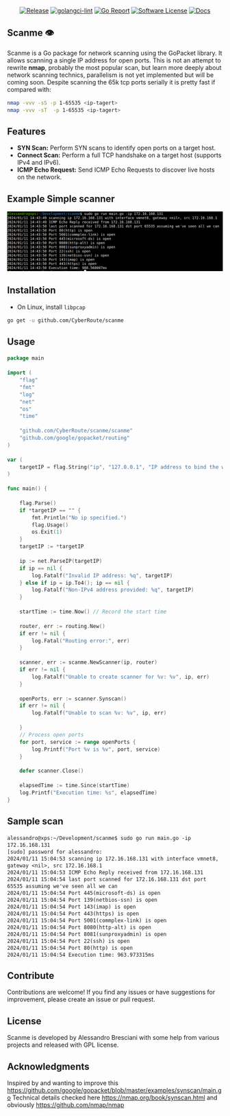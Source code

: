 <p align="center">
  <a href="https://github.com/CyberRoute/scanme/releases/latest"><img alt="Release" src="https://img.shields.io/github/release/CyberRoute/scanme.svg?style=flat-square"></a>
  <a href="https://github.com/CyberRoute/scanme/actions/workflows/golangci-lint.yml/badge.svg?branch=main"><img alt="golangci-lint" src="https://img.shields.io/badge/golangci-lint-brightgreen.svg?style=flat"></a>
  <a href="https://goreportcard.com/badge/github.com/CyberRoute/scanme"><img alt="Go Report" src="https://img.shields.io/badge/go%20report-A+-brightgreen.svg?style=flat"></a>
  <a href="https://github.com/CyberRoute/scanme/blob/main/LICENSE"><img alt="Software License" src="https://img.shields.io/badge/license-GPL3-brightgreen.svg?style=flat"></a>
  <a href="http://godoc.org/github.com/CyberRoute/scanme"> <img alt="Docs" src="https://img.shields.io/badge/godoc-reference-blue.svg?style=flat-square"></a>
</p>

## Scanme :eye:

Scanme is a Go package for network scanning using the GoPacket library. It allows scanning a single IP address for open ports.
This is not an attempt to rewrite **nmap**, probably the most popular scan, but learn more deeply about network scanning technics, parallelism
is not yet implemented but will be coming soon. Despite scanning the 65k tcp ports serially it is pretty fast if compared with:

```bash
nmap -vvv -sS -p 1-65535 <ip-tagert>
nmap -vvv -sT  -p 1-65535 <ip-tagert>
```

## Features

- **SYN Scan:** Perform SYN scans to identify open ports on a target host.
- **Connect Scan:** Perform a full TCP handshake on a target host (supports IPv4 and IPv6).
- **ICMP Echo Request:** Send ICMP Echo Requests to discover live hosts on the network.

## Example Simple scanner
<div align="center">
    <img src="/img/scanme.png" width="800px"</img> 
</div>

## Installation

- On Linux, install `libpcap` 

```bash
go get -u github.com/CyberRoute/scanme
```

## Usage

```go
package main

import (
	"flag"
	"fmt"
	"log"
	"net"
	"os"
	"time"

	"github.com/CyberRoute/scanme/scanme"
	"github.com/google/gopacket/routing"
)

var (
	targetIP = flag.String("ip", "127.0.0.1", "IP address to bind the web UI server to.")
)

func main() {

	flag.Parse()
	if *targetIP == "" {
		fmt.Println("No ip specified.")
		flag.Usage()
		os.Exit(1)
	}
	targetIP := *targetIP

	ip := net.ParseIP(targetIP)
	if ip == nil {
		log.Fatalf("Invalid IP address: %q", targetIP)
	} else if ip = ip.To4(); ip == nil {
		log.Fatalf("Non-IPv4 address provided: %q", targetIP)
	}

	startTime := time.Now() // Record the start time

	router, err := routing.New()
	if err != nil {
		log.Fatal("Routing error:", err)
	}

	scanner, err := scanme.NewScanner(ip, router)
	if err != nil {
		log.Fatalf("Unable to create scanner for %v: %v", ip, err)
	}

	openPorts, err := scanner.Synscan()
	if err != nil {
		log.Fatalf("Unable to scan %v: %v", ip, err)

	}
	// Process open ports
	for port, service := range openPorts {
		log.Printf("Port %v is %v", port, service)
	}

	defer scanner.Close()

	elapsedTime := time.Since(startTime)
	log.Printf("Execution time: %s", elapsedTime)
}
```

## Sample scan
```
alessandro@xps:~/Development/scanme$ sudo go run main.go -ip 172.16.168.131
[sudo] password for alessandro: 
2024/01/11 15:04:53 scanning ip 172.16.168.131 with interface vmnet8, gateway <nil>, src 172.16.168.1
2024/01/11 15:04:53 ICMP Echo Reply received from 172.16.168.131
2024/01/11 15:04:54 last port scanned for 172.16.168.131 dst port 65535 assuming we've seen all we can
2024/01/11 15:04:54 Port 445(microsoft-ds) is open
2024/01/11 15:04:54 Port 139(netbios-ssn) is open
2024/01/11 15:04:54 Port 143(imap) is open
2024/01/11 15:04:54 Port 443(https) is open
2024/01/11 15:04:54 Port 5001(commplex-link) is open
2024/01/11 15:04:54 Port 8080(http-alt) is open
2024/01/11 15:04:54 Port 8081(sunproxyadmin) is open
2024/01/11 15:04:54 Port 22(ssh) is open
2024/01/11 15:04:54 Port 80(http) is open
2024/01/11 15:04:54 Execution time: 963.973315ms
```

## Contribute
Contributions are welcome! If you find any issues or have suggestions for improvement, please create an issue or pull request.

## License
Scanme is developed by Alessandro Bresciani with some help from various projects and released with GPL license.

## Acknowledgments
Inspired by and wanting to improve this https://github.com/google/gopacket/blob/master/examples/synscan/main.go
Technical details checked here https://nmap.org/book/synscan.html and obviously https://github.com/nmap/nmap


